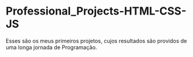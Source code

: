 # Professional_Projects-HTML-CSS-JS
 Esses são os meus primeiros projetos, cujos resultados são providos de uma longa jornada de Programação.
